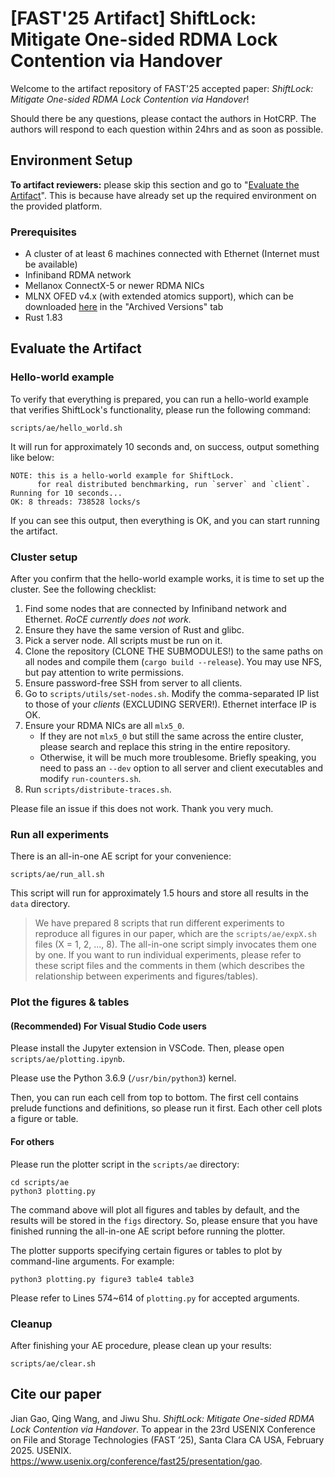 # [FAST'25 Artifact] ShiftLock: Mitigate One-sided RDMA Lock Contention via Handover

Welcome to the artifact repository of FAST'25 accepted paper: _ShiftLock: Mitigate One-sided RDMA Lock Contention via Handover_!

Should there be any questions, please contact the authors in HotCRP.
The authors will respond to each question within 24hrs and as soon as possible.

## Environment Setup

**To artifact reviewers:** please skip this section and go to "[Evaluate the Artifact](#evaluate-the-Artifact)".
This is because have already set up the required environment on the provided platform.

### Prerequisites

- A cluster of at least 6 machines connected with Ethernet (Internet must be available)
- Infiniband RDMA network
- Mellanox ConnectX-5 or newer RDMA NICs
- MLNX OFED v4.x (with extended atomics support), which can be downloaded [here](https://network.nvidia.com/products/infiniband-drivers/linux/mlnx_ofed/) in the "Archived Versions" tab
- Rust 1.83

## Evaluate the Artifact

### Hello-world example

To verify that everything is prepared, you can run a hello-world example that verifies ShiftLock's functionality, please run the following command:

```shell
scripts/ae/hello_world.sh
```

It will run for approximately 10 seconds and, on success, output something like below:

```
NOTE: this is a hello-world example for ShiftLock.
      for real distributed benchmarking, run `server` and `client`.
Running for 10 seconds...
OK: 8 threads: 738528 locks/s
```

If you can see this output, then everything is OK, and you can start running the artifact.

### Cluster setup

After you confirm that the hello-world example works, it is time to set up the cluster.
See the following checklist:

1. Find some nodes that are connected by Infiniband network and Ethernet. _RoCE currently does not work._
2. Ensure they have the same version of Rust and glibc.
3. Pick a server node. All scripts must be run on it.
4. Clone the repository (CLONE THE SUBMODULES!) to the same paths on all nodes and compile them (`cargo build --release`). You may use NFS, but pay attention to write permissions.
5. Ensure password-free SSH from server to all clients.
6. Go to `scripts/utils/set-nodes.sh`. Modify the comma-separated IP list to those of your _clients_ (EXCLUDING SERVER!). Ethernet interface IP is OK.
7. Ensure your RDMA NICs are all `mlx5_0`.
   - If they are not `mlx5_0` but still the same across the entire cluster, please search and replace this string in the entire repository.
   - Otherwise, it will be much more troublesome. Briefly speaking, you need to pass an `--dev` option to all server and client executables and modify `run-counters.sh`.
8. Run `scripts/distribute-traces.sh`.

Please file an issue if this does not work. Thank you very much.

### Run all experiments

There is an all-in-one AE script for your convenience:

```shell
scripts/ae/run_all.sh
```

This script will run for approximately 1.5 hours and store all results in the `data` directory.

> We have prepared 8 scripts that run different experiments to reproduce all figures in our paper, which are the `scripts/ae/expX.sh` files (X = 1, 2, ..., 8).
> The all-in-one script simply invocates them one by one.
> If you want to run individual experiments, please refer to these script files and the comments in them (which describes the relationship between experiments and figures/tables).

### Plot the figures & tables

#### (Recommended) For Visual Studio Code users

Please install the Jupyter extension in VSCode.
Then, please open `scripts/ae/plotting.ipynb`.

Please use the Python 3.6.9 (`/usr/bin/python3`) kernel.

Then, you can run each cell from top to bottom.
The first cell contains prelude functions and definitions, so please run it first.
Each other cell plots a figure or table.

#### For others

Please run the plotter script in the `scripts/ae` directory:

```shell
cd scripts/ae
python3 plotting.py
```

The command above will plot all figures and tables by default, and the results will be stored in the `figs` directory.
So, please ensure that you have finished running the all-in-one AE script before running the plotter.

The plotter supports specifying certain figures or tables to plot by command-line arguments.
For example:

```
python3 plotting.py figure3 table4 table3
```

Please refer to Lines 574~614 of `plotting.py` for accepted arguments.

### Cleanup

After finishing your AE procedure, please clean up your results:

```shell
scripts/ae/clear.sh
```

## Cite our paper

Jian Gao, Qing Wang, and Jiwu Shu. _ShiftLock: Mitigate One-sided RDMA Lock Contention via Handover_. To appear in the 23rd USENIX
Conference on File and Storage Technologies (FAST ’25), Santa Clara CA USA, February 2025. USENIX. https://www.usenix.org/conference/fast25/presentation/gao.
